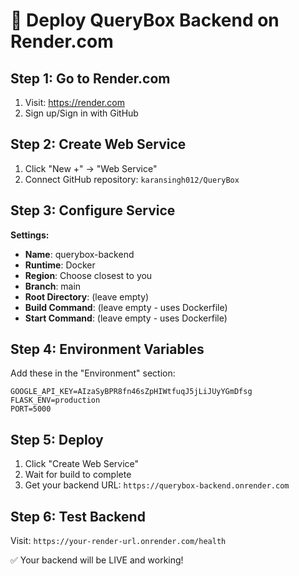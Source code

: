 # 🚀 Deploy QueryBox Backend on Render.com

## Step 1: Go to Render.com
1. Visit: https://render.com
2. Sign up/Sign in with GitHub

## Step 2: Create Web Service
1. Click "New +" → "Web Service"
2. Connect GitHub repository: `karansingh012/QueryBox`

## Step 3: Configure Service
**Settings:**
- **Name**: querybox-backend
- **Runtime**: Docker
- **Region**: Choose closest to you
- **Branch**: main
- **Root Directory**: (leave empty)
- **Build Command**: (leave empty - uses Dockerfile)
- **Start Command**: (leave empty - uses Dockerfile)

## Step 4: Environment Variables
Add these in the "Environment" section:
```
GOOGLE_API_KEY=AIzaSyBPR8fn46sZpHIWtfuqJ5jLiJUyYGmDfsg
FLASK_ENV=production
PORT=5000
```

## Step 5: Deploy
1. Click "Create Web Service"
2. Wait for build to complete
3. Get your backend URL: `https://querybox-backend.onrender.com`

## Step 6: Test Backend
Visit: `https://your-render-url.onrender.com/health`

✅ Your backend will be LIVE and working!
